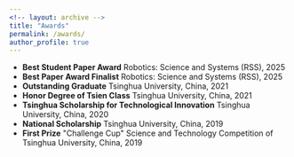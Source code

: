```yaml
---
<!-- layout: archive -->
title: "Awards"
permalink: /awards/
author_profile: true
---
```


* **Best Student Paper Award** Robotics: Science and Systems (RSS), 2025
* **Best Paper Award Finalist** Robotics: Science and Systems (RSS), 2025
* **Outstanding Graduate** Tsinghua University, China, 2021
* **Honor Degree of Tsien Class** Tsinghua University, China, 2021
* **Tsinghua Scholarship for Technological Innovation** Tsinghua University, China, 2020
* **National Scholarship** Tsinghua University, China, 2019
* **First Prize** "Challenge Cup" Science and Technology Competition of Tsinghua University, China, 2019
